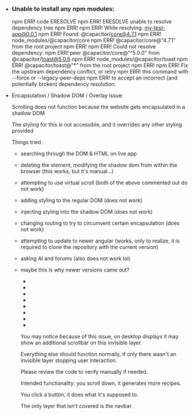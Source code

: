 - ### Unable to install any npm modules:

  npm ERR! code ERESOLVE
  npm ERR! ERESOLVE unable to resolve dependency tree
  npm ERR!
  npm ERR! While resolving: my-test-app@0.0.1
  npm ERR! Found: @capacitor/core@4.7.1
  npm ERR! node_modules/@capacitor/core
  npm ERR!   @capacitor/core@"4.7.1" from the root project
  npm ERR!
  npm ERR! Could not resolve dependency:
  npm ERR! peer @capacitor/core@"^5.0.0" from @capacitor/toast@5.0.6
  npm ERR! node_modules/@capacitor/toast
  npm ERR!   @capacitor/toast@"*" from the root project
  npm ERR!
  npm ERR! Fix the upstream dependency conflict, or retry
  npm ERR! this command with --force or --legacy-peer-deps
  npm ERR! to accept an incorrect (and potentially broken) dependency resolution.


- Encapsulation / Shadow DOM / Overlay issue:

  Scrolling does not function because the website gets encapsulated in a shadow DOM

  The styling for this is not accessible, and it overrides any other styling provided

  Things tried :

  - searching through the DOM & HTML on live app
  - deleting the element, modifying the shadow dom from within the browser (this works, but it's manual...)
  - attempting to use virtual scroll (both of the above commented out do not work)
  - adding styling to the regular DOM (does not work)
  - injecting styling into the shadow DOM (does not work)
  - changing routing to try to circumvent certain encapsulation (does not work)
  - attempting to update to newer angular (works, only to realize, it is required to clone the repository with the current version)
  - asking AI and forums (also does not work lol)
  - maybe this is why newer versions came out?

    -

    -

    -

    -

    -

    -

    -

    -

    You may notice because of this issue, on desktop displays it may show an additional scrollbar on this invisible layer.

    Everything else should function normally, if only there wasn't an invisible layer stopping user interaction.

    Please review the code to verify manually if needed.

    Intended functionality: you scroll down, it generates more recipes.

    You click a button, it does what it's supposed to.

    The only layer that isn't covered is the navbar.
